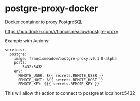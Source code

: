 # postgre-proxy-docker
Docker container to proxy PostgreSQL

https://hub.docker.com/r/francismeadow/postgre-proxy

Example with Actions:

    services:
      postgre:
        image: francismeadow/postgre-proxy:v0.1.0-alpha
        ports:
          - 5432:5432
        env:
          REMOTE_USER: ${{ secrets.REMOTE_USER }}
          REMOTE_HOST: ${{ secrets.REMOTE_HOST }}
          REMOTE_KEY: ${{ secrets.REMOTE_KEY }}

This will allow the action to connect to postgre at localhost:5432
